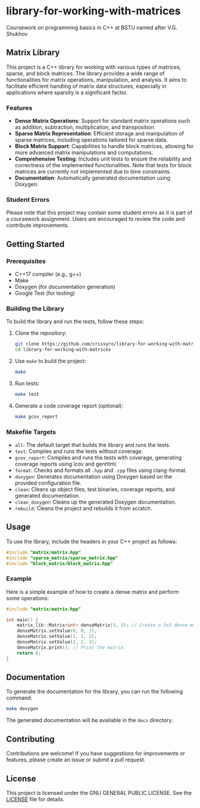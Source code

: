 
# library-for-working-with-matrices
Coursework on programming basics in C++ at BSTU named after V.G. Shukhov

## Matrix Library

This project is a C++ library for working with various types of matrices, sparse, and block matrices. The library provides a wide range of functionalities for matrix operations, manipulation, and analysis. It aims to facilitate efficient handling of matrix data structures, especially in applications where sparsity is a significant factor.

### Features

- **Dense Matrix Operations**: Support for standard matrix operations such as addition, subtraction, multiplication, and transposition.
- **Sparse Matrix Representation**: Efficient storage and manipulation of sparse matrices, including operations tailored for sparse data.
- **Block Matrix Support**: Capabilities to handle block matrices, allowing for more advanced matrix manipulations and computations.
- **Comprehensive Testing**: Includes unit tests to ensure the reliability and correctness of the implemented functionalities. Note that tests for block matrices are currently not implemented due to time constraints.
- **Documentation**: Automatically generated documentation using Doxygen.

### Student Errors

Please note that this project may contain some student errors as it is part of a coursework assignment. Users are encouraged to review the code and contribute improvements.

## Getting Started

### Prerequisites

- C++17 compiler (e.g., g++)
- Make
- Doxygen (for documentation generation)
- Google Test (for testing)

### Building the Library

To build the library and run the tests, follow these steps:

1. Clone the repository:
   ```bash
   git clone https://github.com/crissyro/library-for-working-with-matrices.git
   cd library-for-working-with-matrices
   ```

2. Use `make` to build the project:
   ```bash
   make
   ```

3. Run tests:
   ```bash
   make test
   ```

4. Generate a code coverage report (optional):
   ```bash
   make gcov_report
   ```

### Makefile Targets

- `all`: The default target that builds the library and runs the tests.
- `test`: Compiles and runs the tests without coverage.
- `gcov_report`: Compiles and runs the tests with coverage, generating coverage reports using lcov and genhtml.
- `format`: Checks and formats all `.hpp` and `.cpp` files using clang-format.
- `doxygen`: Generates documentation using Doxygen based on the provided configuration file.
- `clean`: Cleans up object files, test binaries, coverage reports, and generated documentation.
- `clean_doxygen`: Cleans up the generated Doxygen documentation.
- `rebuild`: Cleans the project and rebuilds it from scratch.

## Usage

To use the library, include the headers in your C++ project as follows:

```cpp
#include "matrix/matrix.hpp"
#include "sparse_matrix/sparse_matrix.hpp"
#include "block_matrix/block_matrix.hpp"
```

### Example

Here is a simple example of how to create a dense matrix and perform some operations:

```cpp
#include "matrix/matrix.hpp"

int main() {
    matrix_lib::Matrix<int> denseMatrix(3, 3); // Create a 3x3 dense matrix
    denseMatrix.setValue(0, 0, 1);
    denseMatrix.setValue(1, 1, 2);
    denseMatrix.setValue(2, 2, 3);
    denseMatrix.print(); // Print the matrix
    return 0;
}
```

## Documentation

To generate the documentation for the library, you can run the following command:

```bash
make doxygen
```

The generated documentation will be available in the `docs` directory.

## Contributing

Contributions are welcome! If you have suggestions for improvements or features, please create an issue or submit a pull request.

## License

This project is licensed under the GNU GENERAL PUBLIC LICENSE. See the [LICENSE](LICENSE) file for details.
